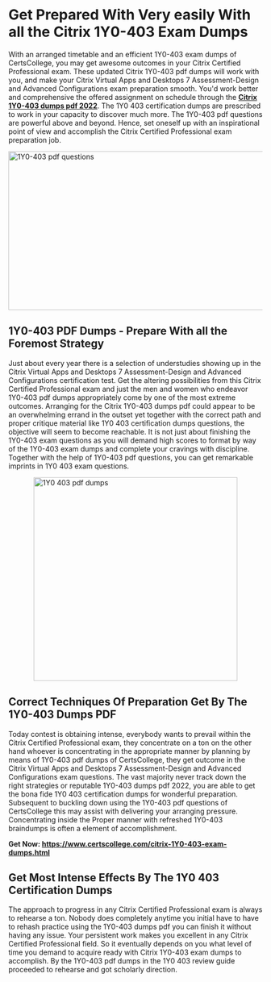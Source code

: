 <h1><strong>Get Prepared With Very easily With all the Citrix 1Y0-403 Exam Dumps&nbsp;</strong></h1>
<p><span style="font-weight: 400;">With an arranged timetable and an efficient  1Y0-403 exam dumps of CertsCollege, you may get awesome outcomes in your Citrix Certified Professional exam. These updated Citrix 1Y0-403 pdf dumps will work with you, and make your Citrix Virtual Apps and Desktops 7 Assessment-Design and Advanced Configurations exam preparation smooth. You'd work better and comprehensive the offered assignment on schedule through the <strong><a href="https://www.certscollege.com/citrix-1Y0-403-exam-dumps.html">Citrix 1Y0-403 dumps pdf 2022</a></strong>. The 1Y0 403 certification dumps are prescribed to work in your capacity to discover much more. The  1Y0-403 pdf questions are powerful above and beyond. Hence, set oneself up with an inspirational point of view and accomplish the Citrix Certified Professional exam preparation job.&nbsp;</span></p>
<p><span style="font-weight: 400;"><img style="display: block; margin-left: auto; margin-right: auto;" src="https://i.ibb.co/CPDK3ps/Yellow-and-Blue-Initiative-Blog-Banner.png" alt="1Y0-403 pdf questions" width="559" height="315" /></span></p>
<h2><strong>1Y0-403 PDF Dumps - Prepare With all the Foremost Strategy</strong></h2>
<p><span style="font-weight: 400;">Just about every year there is a selection of understudies showing up in the Citrix Virtual Apps and Desktops 7 Assessment-Design and Advanced Configurations certification test. Get the altering possibilities from this Citrix Certified Professional exam and just the men and women who endeavor 1Y0-403 pdf dumps appropriately come by one of the most extreme outcomes. Arranging for the Citrix 1Y0-403 dumps pdf could appear to be an overwhelming errand in the outset yet together with the correct path and proper critique material like 1Y0 403 certification dumps questions, the objective will seem to become reachable. It is not just about finishing the 1Y0-403 exam questions as you will demand high scores to format by way of the 1Y0-403 exam dumps and complete your cravings with discipline. Together with the help of 1Y0-403 pdf questions, you can get remarkable imprints in 1Y0 403 exam questions.</span></p>
<p><span style="font-weight: 400;"><a href="https://tinyurl.com/5cyzuatr"><img style="display: block; margin-left: auto; margin-right: auto;" src="https://i.ibb.co/9tMrhdY/Teacher-Appreciation-Invitation.png" alt="1Y0 403 pdf dumps " width="404" height="404" /></a></span></p>
<h2><strong>Correct Techniques Of Preparation Get By The 1Y0-403 Dumps PDF</strong></h2>
<p><span style="font-weight: 400;">Today contest is obtaining intense, everybody wants to prevail within the Citrix Certified Professional exam, they concentrate on a ton on the other hand whoever is concentrating in the appropriate manner by planning by means of 1Y0-403 pdf dumps of CertsCollege, they get outcome in the Citrix Virtual Apps and Desktops 7 Assessment-Design and Advanced Configurations exam questions. The vast majority never track down the right strategies or reputable 1Y0-403 dumps pdf 2022, you are able to get the bona fide 1Y0 403 certification dumps for wonderful preparation. Subsequent to buckling down using the  1Y0-403 pdf questions of CertsCollege this may assist with delivering your arranging pressure. Concentrating inside the Proper manner with refreshed 1Y0-403 braindumps is often a element of accomplishment.</span></p>
<p><span style="font-weight: 400;"><strong>Get Now: <a href="https://www.certscollege.com/citrix-1Y0-403-exam-dumps.html">https://www.certscollege.com/citrix-1Y0-403-exam-dumps.html</a></strong></span></p>
<h2><strong>Get Most Intense Effects By The 1Y0 403 Certification Dumps</strong></h2>
<p><span style="font-weight: 400;">The approach to progress in any Citrix Certified Professional exam is always to rehearse a ton. Nobody does completely anytime you initial have to have to rehash practice using the 1Y0-403 dumps pdf you can finish it without having any issue. Your persistent work makes you excellent in any Citrix Certified Professional field. So it eventually depends on you what level of time you demand to acquire ready with Citrix 1Y0-403 exam dumps to accomplish. By the 1Y0-403 pdf dumps in the 1Y0 403 review guide proceeded to rehearse and got scholarly direction.</span></p>
